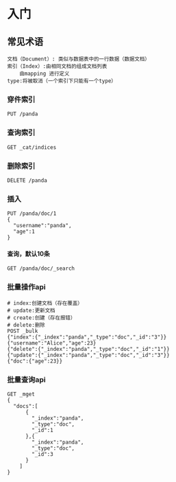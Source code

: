 # 入门

## 常见术语

    文档（Document）: 类似与数据表中的一行数据（数据文档）
    索引（Index）:由相同文档的组成文档列表
        由mapping 进行定义
    type:将被取消（一个索引下只能有一个type）

### 穿件索引

    PUT /panda

### 查询索引

    GET _cat/indices

### 删除索引

    DELETE /panda

### 插入

    PUT /panda/doc/1
    {
      "username":"panda",
      "age":1
    }

#### 查询，默认10条

    GET /panda/doc/_search

### 批量操作api

    # index:创建文档（存在覆盖）
    # update:更新文档
    # create:创建（存在报错）
    # delete:删除
    POST _bulk
    {"index":{"_index":"panda","_type":"doc","_id":"3"}}
    {"username":"Alice","age":23}
    {"delete":{"_index":"panda","_type":"doc","_id":"1"}}
    {"update":{"_index":"panda","_type":"doc","_id":"3"}}
    {"doc":{"age":23}}

### 批量查询api

    GET _mget
    {
      "docs":[
          {
            "_index":"panda",
            "_type":"doc",
            "_id":1
          },{
            "_index":"panda",
            "_type":"doc",
            "_id":3
          }
        ]
    }
